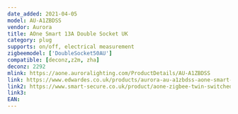 ```yaml
---
date_added: 2021-04-05
model: AU-A1ZBDSS
vendor: Aurora
title: AOne Smart 13A Double Socket UK 
category: plug
supports: on/off, electrical measurement
zigbeemodel: ['DoubleSocket50AU']
compatible: [deconz,z2m, zha]
deconz: 2292
mlink: https://aone.auroralighting.com/ProductDetails/AU-A1ZBDSS
link: https://www.edwardes.co.uk/products/aurora-au-a1zbdss-aone-smart-13a-double-socket
link2: https://www.smart-secure.co.uk/product/aone-zigbee-twin-switched-socket/
link3: 
EAN: 
---
```

